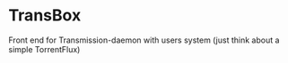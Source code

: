 TransBox
========

Front end for Transmission-daemon with users system (just think about a simple TorrentFlux)